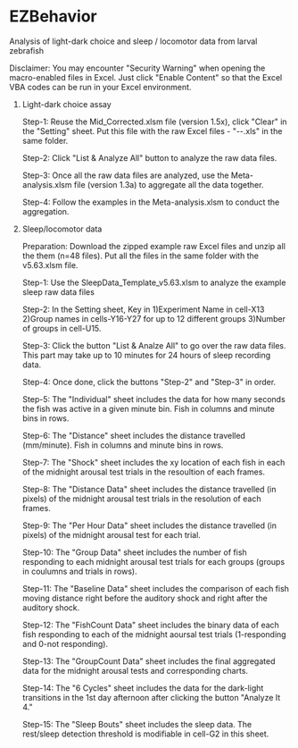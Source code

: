 # EZBehavior
Analysis of light-dark choice and sleep / locomotor data from larval zebrafish

Disclaimer: You may encounter "Security Warning" when opening the macro-enabled files in Excel. Just click "Enable Content" so that the Excel VBA codes can be run in your Excel environment.

1. Light-dark choice assay
    
    Step-1: Reuse the Mid_Corrected.xlsm file (version 1.5x), click "Clear" in the "Setting" sheet. Put this file with the raw Excel files - "--.xls" in the same folder.
    
    Step-2: Click "List & Analyze All" button to analyze the raw data files.
    
    Step-3: Once all the raw data files are analyzed, use the Meta-analysis.xlsm file (version 1.3a) to aggregate all the data together.
    
    Step-4: Follow the examples in the Meta-analysis.xlsm to conduct the aggregation.

2. Sleep/locomotor data

    Preparation: Download the zipped example raw Excel files and unzip all the them (n=48 files). Put all the files in the same folder with the v5.63.xlsm file.    

    Step-1: Use the SleepData_Template_v5.63.xlsm to analyze the example sleep raw data files
    
    Step-2: In the Setting sheet, Key in 1)Experiment Name in cell-X13 2)Group names in cells-Y16-Y27 for up to 12 different groups 3)Number of groups in cell-U15.
    
    Step-3: Click the button "List & Analze All" to go over the raw data files. This part may take up to 10 minutes for 24 hours of sleep recording data.
    
    Step-4: Once done, click the buttons "Step-2" and "Step-3" in order.
    
    Step-5: The "Individual" sheet includes the data for how many seconds the fish was active in a given minute bin. Fish in columns and minute bins in rows.
    
    Step-6: The "Distance" sheet includes the distance travelled (mm/minute). Fish in columns and minute bins in rows.
    
    Step-7: The "Shock" sheet includes the xy location of each fish in each of the midnight arousal test trials in the resoultion of each frames.
    
    Step-8: The "Distance Data" sheet includes the distance travelled (in pixels) of the midnight arousal test trials in the resolution of each frames.
    
    Step-9: The "Per Hour Data" sheet includes the distance travelled (in pixels) of the midnight arousal test for each trial.
    
    Step-10: The "Group Data" sheet includes the number of fish responding to each midnight arousal test trials for each groups (groups in coulumns and trials in rows).
    
    Step-11: The "Baseline Data" sheet includes the comparison of each fish moving distance right before the auditory shock and right after the auditory shock.
    
    Step-12: The "FishCount Data" sheet includes the binary data of each fish responding to each of the midnight aoursal test trials (1-responding and 0-not responding).
    
    Step-13: The "GroupCount Data" sheet includes the final aggregated data for the midnight arousal tests and corresponding charts.
    
    Step-14: The "6 Cycles" sheet includes the data for the dark-light transitions in the 1st day afternoon after clicking the button "Analyze It 4."
    
    Step-15: The "Sleep Bouts" sheet includes the sleep data. The rest/sleep detection threshold is modifiable in cell-G2 in this sheet. 
